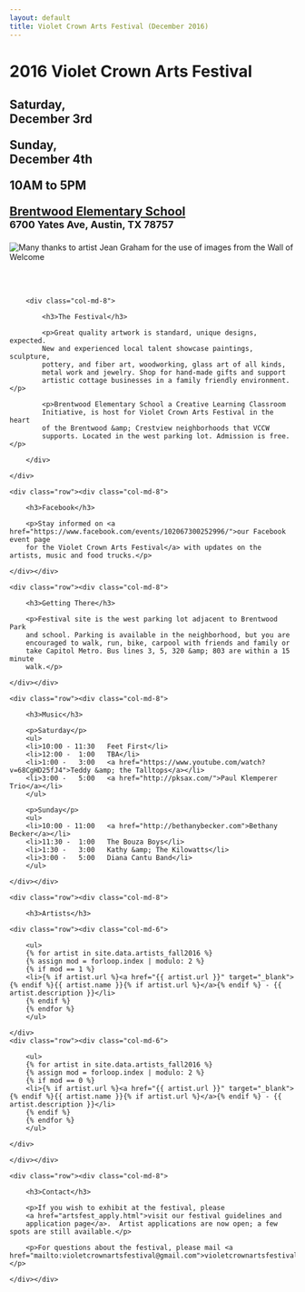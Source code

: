 ```yaml
---
layout: default
title: Violet Crown Arts Festival (December 2016)
---
```


<div class="container">
	<div class="row">
		<div class="col-md-4">
			<h1>2016 Violet Crown Arts Festival</h1>
			<h2>
				<p>Saturday,<br>
				<strong>December 3rd</strong><br></p>
				<p>Sunday,<br>
				<strong>December 4th</strong></p>
				<p>10AM to 5PM</p>
				<p><a href="https://goo.gl/maps/xov1S">Brentwood Elementary School</a><br>
				<small>6700 Yates Ave, Austin, TX 78757</small></p>
			</h2>
		</div>
		<div class="col-md-4"><img src="img/Accordion player 400x496.png" title="Many thanks to artist Jean Graham for the use of images from the Wall of Welcome" class="img-responsive"></div>
	</div>
	<div class="row"><p><br><br></p></div>
	<div class="row">

		<div class="col-md-8">

			<h3>The Festival</h3>

			<p>Great quality artwork is standard, unique designs, expected.
			New and experienced local talent showcase paintings, sculpture,
			pottery, and fiber art, woodworking, glass art of all kinds,
			metal work and jewelry. Shop for hand-made gifts and support
			artistic cottage businesses in a family friendly environment.</p>

			<p>Brentwood Elementary School a Creative Learning Classroom
			Initiative, is host for Violet Crown Arts Festival in the heart
			of the Brentwood &amp; Crestview neighborhoods that VCCW
			supports. Located in the west parking lot. Admission is free.</p>

		</div>

	</div>

	<div class="row"><div class="col-md-8">

		<h3>Facebook</h3>

		<p>Stay informed on <a href="https://www.facebook.com/events/102067300252996/">our Facebook event page
		for the Violet Crown Arts Festival</a> with updates on the artists, music and food trucks.</p>

	</div></div>

	<div class="row"><div class="col-md-8">

		<h3>Getting There</h3>

		<p>Festival site is the west parking lot adjacent to Brentwood Park
		and school. Parking is available in the neighborhood, but you are
		encouraged to walk, run, bike, carpool with friends and family or
		take Capitol Metro. Bus lines 3, 5, 320 &amp; 803 are within a 15 minute
		walk.</p>

	</div></div>

	<div class="row"><div class="col-md-8">

		<h3>Music</h3>

		<p>Saturday</p>
		<ul>
		<li>10:00 - 11:30   Feet First</li>
		<li>12:00 -  1:00   TBA</li>
		<li>1:00 -   3:00   <a href="https://www.youtube.com/watch?v=68CgHD25fJ4">Teddy &amp; the Talltops</a></li>
		<li>3:00 -   5:00   <a href="http://pksax.com/">Paul Klemperer Trio</a></li>
		</ul>

		<p>Sunday</p>
		<ul>
		<li>10:00 - 11:00   <a href="http://bethanybecker.com">Bethany Becker</a></li>
		<li>11:30 -  1:00   The Bouza Boys</li>
		<li>1:30 -   3:00   Kathy &amp; The Kilowatts</li>
		<li>3:00 -   5:00   Diana Cantu Band</li>
		</ul>

	</div></div>

<!--
	<div class="row"><div class="col-md-8">

		<h3>Food</h3>

	</div></div>
-->

	<div class="row"><div class="col-md-8">

		<h3>Artists</h3>

	<div class="row"><div class="col-md-6">

        <ul>
        {% for artist in site.data.artists_fall2016 %}
 		{% assign mod = forloop.index | modulo: 2 %}
        {% if mod == 1 %}
        <li>{% if artist.url %}<a href="{{ artist.url }}" target="_blank">{% endif %}{{ artist.name }}{% if artist.url %}</a>{% endif %} - {{ artist.description }}</li>
        {% endif %}
        {% endfor %}
        </ul>

    </div>
	<div class="row"><div class="col-md-6">

        <ul>
        {% for artist in site.data.artists_fall2016 %}
 		{% assign mod = forloop.index | modulo: 2 %}
        {% if mod == 0 %}
        <li>{% if artist.url %}<a href="{{ artist.url }}" target="_blank">{% endif %}{{ artist.name }}{% if artist.url %}</a>{% endif %} - {{ artist.description }}</li>
        {% endif %}
        {% endfor %}
        </ul>

    </div>

	</div></div>

	<div class="row"><div class="col-md-8">

		<h3>Contact</h3>

		<p>If you wish to exhibit at the festival, please
		<a href="artsfest_apply.html">visit our festival guidelines and
		application page</a>.  Artist applications are now open; a few spots are still available.</p>

		<p>For questions about the festival, please mail <a href="mailto:violetcrownartsfestival@gmail.com">violetcrownartsfestival@gmail.com</a>.</p>

	</div></div>
</div>


